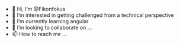 - 👋 Hi, I’m @Fikonfokus
- 👀 I’m interested in getting challenged from a technical perspective
- 🌱 I’m currently learning angular
- 💞️ I’m looking to collaborate on ...
- 📫 How to reach me ...

<!---
Fikonfokus/Fikonfokus is a ✨ special ✨ repository because its `README.md` (this file) appears on your GitHub profile.
You can click the Preview link to take a look at your changes.
--->
